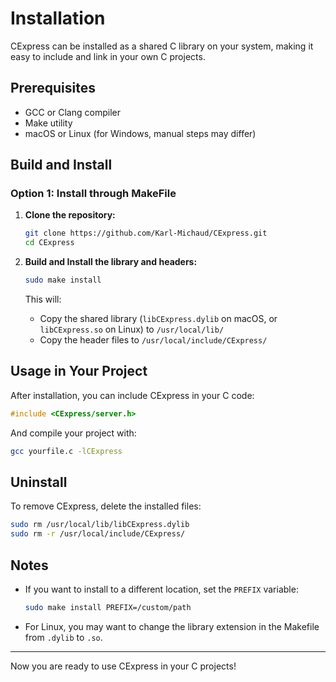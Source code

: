 # Installation

CExpress can be installed as a shared C library on your system, making it easy to include and link in your own C projects.

## Prerequisites

- GCC or Clang compiler
- Make utility
- macOS or Linux (for Windows, manual steps may differ)

## Build and Install

### Option 1: Install through MakeFile

1. **Clone the repository:**

   ```bash
   git clone https://github.com/Karl-Michaud/CExpress.git
   cd CExpress
   ```

2. **Build and Install the library and headers:**

   ```bash
   sudo make install
   ```

   This will:
   - Copy the shared library (`libCExpress.dylib` on macOS, or `libCExpress.so` on Linux) to `/usr/local/lib/`
   - Copy the header files to `/usr/local/include/CExpress/`

## Usage in Your Project

After installation, you can include CExpress in your C code:

```c
#include <CExpress/server.h>
```

And compile your project with:

```bash
gcc yourfile.c -lCExpress
```

## Uninstall

To remove CExpress, delete the installed files:

```bash
sudo rm /usr/local/lib/libCExpress.dylib
sudo rm -r /usr/local/include/CExpress/
```

## Notes

- If you want to install to a different location, set the `PREFIX` variable:
  ```bash
  sudo make install PREFIX=/custom/path
  ```
- For Linux, you may want to change the library extension in the Makefile from `.dylib` to `.so`.

---
Now you are ready to use CExpress in your C projects!